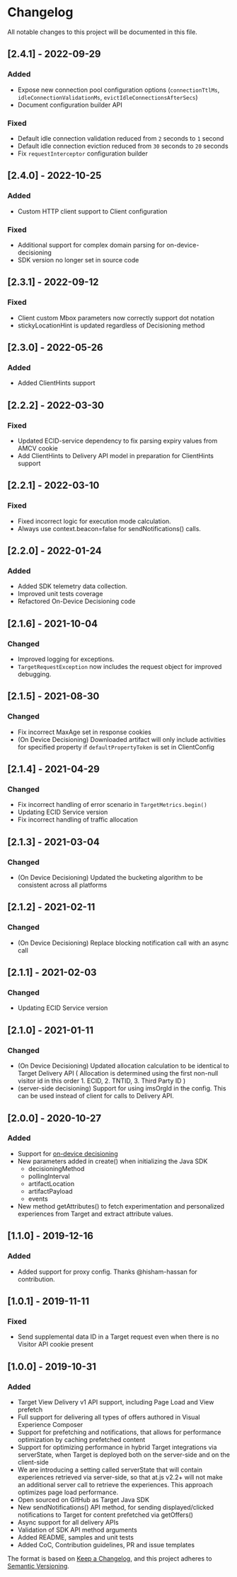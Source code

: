 # Changelog
All notable changes to this project will be documented in this file.

## [2.4.1] - 2022-09-29
### Added
- Expose new connection pool configuration options (`connectionTtlMs`, `idleConnectionValidationMs`, `evictIdleConnectionsAfterSecs`) 
- Document configuration builder API
### Fixed
- Default idle connection validation reduced from `2` seconds to `1` second
- Default idle connection eviction reduced from `30` seconds to `20` seconds
- Fix `requestInterceptor` configuration builder

## [2.4.0] - 2022-10-25
### Added
- Custom HTTP client support to Client configuration
### Fixed
- Additional support for complex domain parsing for on-device-decisioning
- SDK version no longer set in source code

## [2.3.1] - 2022-09-12
### Fixed
- Client custom Mbox parameters now correctly support dot notation
- stickyLocationHint is updated regardless of Decisioning method

## [2.3.0] - 2022-05-26
### Added
- Added ClientHints support

## [2.2.2] - 2022-03-30
### Fixed
- Updated ECID-service dependency to fix parsing expiry values from AMCV cookie
- Add ClientHints to Delivery API model in preparation for ClientHints support

## [2.2.1] - 2022-03-10
### Fixed
- Fixed incorrect logic for execution mode calculation.
- Always use context.beacon=false for sendNotifications() calls.

## [2.2.0] - 2022-01-24
### Added
- Added SDK telemetry data collection.
- Improved unit tests coverage
- Refactored On-Device Decisioning code

## [2.1.6] - 2021-10-04
### Changed
- Improved logging for exceptions.
- `TargetRequestException` now includes the request object for improved debugging.

## [2.1.5] - 2021-08-30
### Changed
- Fix incorrect MaxAge set in response cookies
- (On Device Decisioning) Downloaded artifact will only include activities for specified property if `defaultPropertyToken` is set in ClientConfig

## [2.1.4] - 2021-04-29
### Changed
- Fix incorrect handling of error scenario in `TargetMetrics.begin()`
- Updating ECID Service version
- Fix incorrect handling of traffic allocation

## [2.1.3] - 2021-03-04
### Changed
- (On Device Decisioning) Updated the bucketing algorithm to be consistent across all platforms

## [2.1.2] - 2021-02-11

### Changed
- (On Device Decisioning) Replace blocking notification call with an async call

## [2.1.1] - 2021-02-03
### Changed
- Updating ECID Service version

## [2.1.0] - 2021-01-11
### Changed
- (On Device Decisioning) Updated allocation calculation to be identical to Target Delivery API ( Allocation is determined using the first non-null visitor id in this order 1. ECID, 2. TNTID, 3. Third Party ID )
- (server-side decisioning) Support for using imsOrgId in the config. This can be used instead of client for calls to Delivery API.

## [2.0.0] - 2020-10-27
### Added
- Support for [on-device decisioning](https://adobetarget-sdks.gitbook.io/docs/on-device-decisioning/introduction-to-on-device-decisioning)
- New parameters added in create() when initializing the Java SDK
  - decisioningMethod
  - pollingInterval
  - artifactLocation
  - artifactPayload
  - events
- New method getAttributes() to fetch experimentation and personalized experiences from Target and extract attribute values.
 
## [1.1.0] - 2019-12-16
### Added
- Added support for proxy config. Thanks @hisham-hassan for contribution.


## [1.0.1] - 2019-11-11
### Fixed
- Send supplemental data ID in a Target request even when there is no Visitor API cookie present 

## [1.0.0] - 2019-10-31
### Added
- Target View Delivery v1 API support, including Page Load and View prefetch
- Full support for delivering all types of offers authored in Visual Experience Composer
- Support for prefetching and notifications, that allows for performance optimization by caching prefetched content
- Support for optimizing performance in hybrid Target integrations via serverState, when Target is deployed both on the server-side and on the client-side
- We are introducing a setting called serverState that will contain experiences retrieved via server-side, so that at.js v2.2+ will not make an additional server call to retrieve the experiences. This approach optimizes page load performance.
- Open sourced on GitHub as Target Java SDK
- New sendNotifications() API method, for sending displayed/clicked notifications to Target for content prefetched via getOffers()
- Async support for all delivery APIs
- Validation of SDK API method arguments
- Added README, samples and unit tests
- Added CoC, Contribution guidelines, PR and issue templates

The format is based on [Keep a Changelog](https://keepachangelog.com/en/1.0.0/),
and this project adheres to [Semantic Versioning](https://semver.org/spec/v2.0.0.html).

